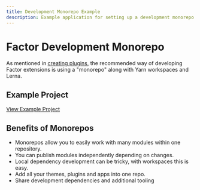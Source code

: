 ```yaml
---
title: Development Monorepo Example
description: Example application for setting up a development monorepo with Yarn workspaces
---
```


# Factor Development Monorepo

As mentioned in [creating plugins](./creating-plugins), the recommended way of developing Factor extensions is using a "monorepo" along with Yarn workspaces and Lerna.

## Example Project

[View Example Project](https://github.com/fiction-com/factor-example-workspace-development)

## Benefits of Monorepos

- Monorepos allow you to easily work with many modules within one repository.
- You can publish modules independently depending on changes.
- Local dependency development can be tricky, with workspaces this is easy.
- Add all your themes, plugins and apps into one repo.
- Share development dependencies and additional tooling
